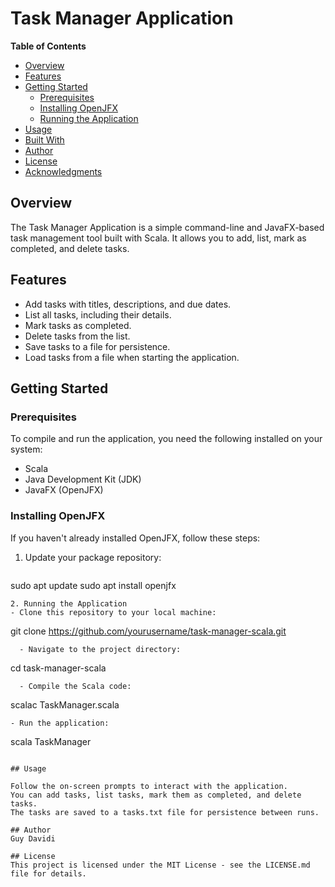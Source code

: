 # Task Manager Application

**Table of Contents**
- [Overview](#overview)
- [Features](#features)
- [Getting Started](#getting-started)
  - [Prerequisites](#prerequisites)
  - [Installing OpenJFX](#installing-openjfx)
  - [Running the Application](#running-the-application)
- [Usage](#usage)
- [Built With](#built-with)
- [Author](#author)
- [License](#license)
- [Acknowledgments](#acknowledgments)

## Overview

The Task Manager Application is a simple command-line and JavaFX-based task management tool built with Scala. It allows you to add, list, mark as completed, and delete tasks.

## Features

- Add tasks with titles, descriptions, and due dates.
- List all tasks, including their details.
- Mark tasks as completed.
- Delete tasks from the list.
- Save tasks to a file for persistence.
- Load tasks from a file when starting the application.

## Getting Started

### Prerequisites

To compile and run the application, you need the following installed on your system:

- Scala
- Java Development Kit (JDK)
- JavaFX (OpenJFX)

### Installing OpenJFX

If you haven't already installed OpenJFX, follow these steps:

1. Update your package repository:

    ```
  sudo apt update
  sudo apt install openjfx
   ```
2. Running the Application
  - Clone this repository to your local machine:
```
git clone https://github.com/yourusername/task-manager-scala.git
```
  - Navigate to the project directory:
```
cd task-manager-scala
```
  - Compile the Scala code:
```
scalac TaskManager.scala
```
- Run the application:
```
scala TaskManager
```

## Usage

Follow the on-screen prompts to interact with the application.
You can add tasks, list tasks, mark them as completed, and delete tasks.
The tasks are saved to a tasks.txt file for persistence between runs.

## Author
Guy Davidi

## License
This project is licensed under the MIT License - see the LICENSE.md file for details.

